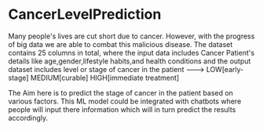 # CancerLevelPrediction

Many people's lives are cut short due to cancer. However, with the progress of big data we are able to combat this malicious disease.
The dataset contains 25 columns in total, where the input data includes Cancer Patient's details like age,gender,lifestyle habits,and health conditions and the output dataset includes level or stage of cancer in the patient ---> LOW[early-stage]
                                                     MEDIUM[curable]
                                                     HIGH[immediate treatment]
                                                     
The Aim here is to predict the stage of cancer in the patient based on various factors.
This ML model could be integrated with chatbots where people will input there information which will in turn predict the results accordingly.

